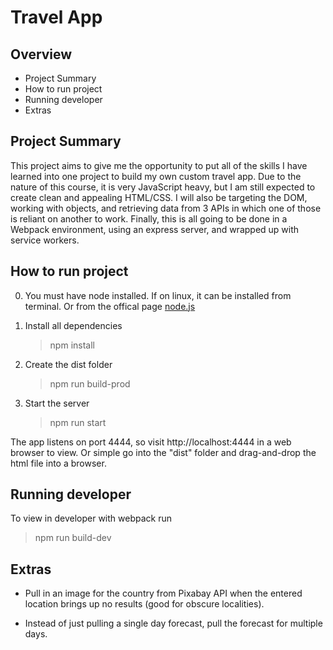 # Travel App

## Overview
- Project Summary
- How to run project
- Running developer
- Extras


## Project Summary  

This project aims to give me the opportunity to put all of the skills I have learned into one project to build my own custom travel app. Due to the nature of this course, it is very JavaScript heavy, but I am still expected to create clean and appealing HTML/CSS. I will also be targeting the DOM, working with objects, and retrieving data from 3 APIs in which one of those is reliant on another to work. Finally, this is all going to be done in a Webpack environment, using an express server, and wrapped up with service workers.


## How to run project  

0. You must have node installed. If on linux, it can be installed from terminal. Or 
from the offical page [node.js](https://nodejs.org/)

1. Install all dependencies
   > npm install

2. Create the dist folder
   > npm run build-prod

3. Start the server
   > npm run start

The app listens on port 4444, so visit http://localhost:4444 in a web browser to view.
Or simple go into the "dist" folder and drag-and-drop the html file into a browser.


## Running developer 

To view in developer with webpack run 
   > npm run build-dev


## Extras

* Pull in an image for the country from Pixabay API when the entered location brings up no results (good for obscure localities). 

* Instead of just pulling a single day forecast, pull the forecast for multiple days.


